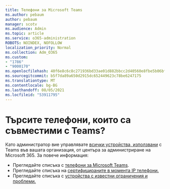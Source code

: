```yaml
---
title: Телефони за Microsoft Teams
ms.author: pebaum
author: pebaum
manager: scotv
ms.audience: Admin
ms.topic: article
ms.service: o365-administration
ROBOTS: NOINDEX, NOFOLLOW
localization_priority: Normal
ms.collection: Adm_O365
ms.custom:
- "1786"
- "9000170"
ms.openlocfilehash: 40f6e8c6c8c271936bd33ae01d882bbcc2d40560e8fbe5b06bf9d12788f116d4
ms.sourcegitcommit: b5f7da89a650d2915dc652449623c78be6247175
ms.translationtype: MT
ms.contentlocale: bg-BG
ms.lasthandoff: 08/05/2021
ms.locfileid: "53911795"
---
```

# <a name="are-you-looking-for-phones-that-are-compatible-with-teams"></a>Търсите телефони, които са съвместими с Teams?

Като администратор вие управлявате [всички устройства, използвани](https://docs.microsoft.com/microsoftteams/device-management) с Teams във вашата организация, от центъра за администриране на Microsoft 365. За повече информация: 

- Прегледайте списъка с [телефони за Microsoft Teams](https://docs.microsoft.com/microsoftteams/phones-for-teams). 
- Прегледайте списъка на [сертифицираните в момента IP телефони.](https://docs.microsoft.com/microsoftteams/teams-ip-phones#currently-certified-ip-phones) 
- Прегледайте списъка с [устройства с известни ограничения и проблеми.](https://support.office.com/article/control-calls-using-a-headset-in-teams-65d6e104-444d-4013-b8c2-f11317dd69a8) 